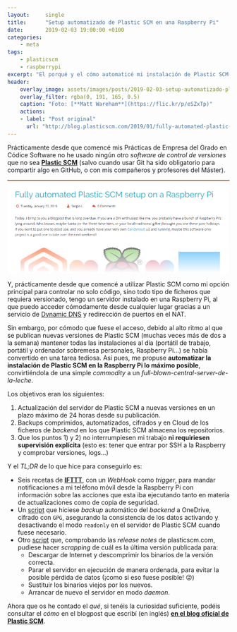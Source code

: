 ```yaml
---
layout:     single
title:      "Setup automatizado de Plastic SCM en una Raspberry Pi"
date:       2019-02-03 19:00:00 +0100
categories:
    - meta
tags:
    - plasticscm
    - raspberrypi
excerpt: "El porqué y el cómo automaticé mi instalación de Plastic SCM en una RPi. ¡Actualizaciones y backups automáticos, y notificationes en tu móvil!"
header:
    overlay_image: assets/images/posts/2019-02-03-setup-automatizado-plasticscm-raspberry-pi/header.jpg
    overlay_filter: rgba(0, 191, 165, 0.5)
    caption: "Foto: [**Matt Wareham**](https://flic.kr/p/eSZxTp)"
    actions:
    - label: "Post original"
      url: "http://blog.plasticscm.com/2019/01/fully-automated-plastic-scm-setup-on-raspberry-pi.html"
---
```

Prácticamente desde que comencé mis Prácticas de Empresa del Grado en Códice Software no he usado ningún otro _software de control de versiones_ que no sea [**Plastic SCM**](http://plasticscm.com/) (salvo cuando usar Git ha sido obligatorio para compartir algo en GitHub, o con mis compañeros y profesores del Máster).

[![Enlace directo al blogpost en blog.plasticscm.com](/assets/images/posts/2019-02-03-setup-automatizado-plasticscm-raspberry-pi/miniatura.png)](http://blog.plasticscm.com/2019/01/fully-automated-plastic-scm-setup-on-raspberry-pi.html)

Y, prácticamente desde que comencé a utilizar Plastic SCM como mi opción principal para controlar no solo código, sino todo tipo de ficheros que requiera versionado, tengo un servidor instalado en una Raspberry Pi, al que puedo acceder cómodamente desde cualquier lugar gracias a un servicio de [Dynamic DNS](https://www.noip.com/) y redirección de puertos en el NAT.

Sin embargo, por cómodo que fuese el acceso, debido al alto ritmo al que se publican nuevas versiones de Plastic SCM (muchas veces más de dos a la semana) mantener todas las instalaciones al día (portátil de trabajo, portátil y ordenador sobremesa personales, Raspberry Pi...) se había convertido en una tarea tediosa. Así pues, me propuse **automatizar la instalación de Plastic SCM en la Raspberry Pi lo máximo posible**, convirtiéndola de una simple _commodity_ a un _full-blown-central-server-de-la-leche_.

Los objetivos eran los siguientes:

1. Actualización del servidor de Plastic SCM a nuevas versiones en un plazo máximo de 24 horas desde su publicación.
2. Backups comprimidos, automatizados, cifrados y en Cloud de los ficheros de _backend_ en los que Plastic SCM almacena los repositorios.
3. Que los puntos 1) y 2) no interrumpiesen mi trabajo **ni requiriesen supervisión explícita** (esto es: tener que entrar por SSH a la Raspberry y comprobar versiones, logs...)

Y el _TL;DR_ de lo que hice para conseguirlo es:

* Seis recetas de [**IFTTT**](https://ifttt.com/), con un _WebHook_ como _trigger_, para mandar notificaciones a mi teléfono móvil desde la Raspberry Pi con información sobre las acciones que esta iba ejecutando tanto en materia de actualizaciones como de copia de seguridad.
* Un [script](https://gist.github.com/SergioLuis/18df57d1098443bb6e5ba4836287bd93) que hiciese _backup_ automático del _backend_ a OneDrive, cifrado con ``GPG``, asegurando la consistencia de los datos activando y desactivando el modo ``readonly`` en el servidor de Plastic SCM cuando fuese necesario.
* Otro [script](https://gist.github.com/SergioLuis/2c6b347e0c9a909482d6ec02f0e5ee6f) que, comprobando las _release notes_ de plasticscm.com, pudiese hacer _scrapping_ de cuál es la última versión publicada para:
  * Descargar de Internet y descomprimir los binarios de la versión correcta.
  * Parar el servidor en ejecución de manera ordenada, para evitar la posible pérdida de datos (¡como si eso fuese posible! 😜)
  * Sustituir los binarios viejos por los nuevos.
  * Arrancar de nuevo el servidor en modo _daemon_.

Ahora que os he contado el _qué_, si tenéis la curiosidad suficiente, podéis consultar el _cómo_ en el blogpost que escribí (en inglés) [**en el blog oficial de Plastic SCM**](http://blog.plasticscm.com/2019/01/fully-automated-plastic-scm-setup-on-raspberry-pi.html).

